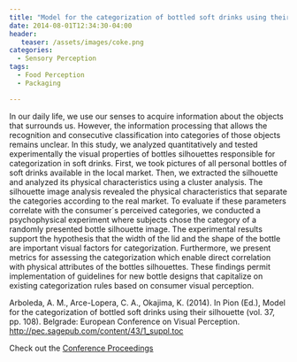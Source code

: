 ```yaml
---
title: "Model for the categorization of bottled soft drinks using their silhouette"
date: 2014-08-01T12:34:30-04:00
header:
   teaser: /assets/images/coke.png
categories:
  - Sensory Perception
tags:
  - Food Perception
  - Packaging

---
```


In our daily life, we use our senses to acquire information about the objects that surrounds us. However,
the information processing that allows the recognition and consecutive classification into categories
of those objects remains unclear. In this study, we analyzed quantitatively and tested experimentally
the visual properties of bottles silhouettes responsible for categorization in soft drinks. First, we took
pictures of all personal bottles of soft drinks available in the local market. Then, we extracted the
silhouette and analyzed its physical characteristics using a cluster analysis. The silhouette image
analysis revealed the physical characteristics that separate the categories according to the real market.
To evaluate if these parameters correlate with the consumer´s perceived categories, we conducted a
psychophysical experiment where subjects chose the category of a randomly presented bottle silhouette
image. The experimental results support the hypothesis that the width of the lid and the shape of the
bottle are important visual factors for categorization. Furthermore, we present metrics for assessing
the categorization which enable direct correlation with physical attributes of the bottles silhouettes.
These findings permit implementation of guidelines for new bottle designs that capitalize on existing
categorization rules based on consumer visual perception.

Arboleda, A. M., Arce-Lopera, C. A., Okajima, K. (2014). In Pion (Ed.), 
Model for the categorization of bottled soft drinks using their silhouette (vol. 37, pp. 108). 
Belgrade: European Conference on Visual Perception. http://pec.sagepub.com/content/43/1_suppl.toc

Check out the [Conference Proceedings][URL] 

[URL]:   https://journals.sagepub.com/toc/peca/43/1_suppl
